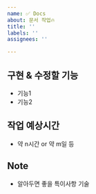 ```yaml
---
name: ✅ Docs
about: 문서 작업🔥
title: ''
labels: ''
assignees: ''

---
```


## 구현 & 수정할 기능
- 기능1
- 기능2

## 작업 예상시간
- 약 n시간 or 약 m일 등

## Note
- 알아두면 좋을 특이사항 기술
